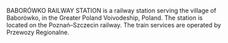 BABORÓWKO RAILWAY STATION is a railway station serving the village of Baborówko, in the Greater Poland Voivodeship, Poland. The station is located on the Poznań–Szczecin railway. The train services are operated by Przewozy Regionalne.
